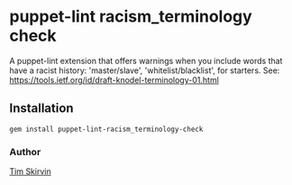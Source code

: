 # puppet-lint racism_terminology check

A puppet-lint extension that offers warnings when you include words that
have a racist history: 'master/slave', 'whitelist/blacklist', for
starters.  See: <https://tools.ietf.org/id/draft-knodel-terminology-01.html>

## Installation

`gem install puppet-lint-racism_terminology-check` 

### Author

[Tim Skirvin](http://wiki.killfile.org/)
